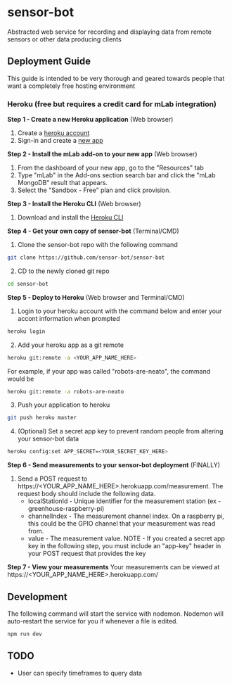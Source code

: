 # sensor-bot
Abstracted web service for recording and displaying data from remote sensors or other data producing clients

## Deployment Guide
This guide is intended to be very thorough and geared towards people that want a completely free hosting environment
### Heroku (free but requires a credit card for mLab integration)
**Step 1 - Create a new Heroku application** (Web browser)
1. Create a [heroku account](https://signup.heroku.com/dc)
2. Sign-in and create a [new app](https://dashboard.heroku.com/new-app)

**Step 2 - Install the mLab add-on to your new app** (Web browser)
1. From the dashboard of your new app, go to the "Resources" tab
2. Type "mLab" in the Add-ons section search bar and click the "mLab MongoDB" result that appears.
3. Select the "Sandbox - Free" plan and click provision.

**Step 3 - Install the Heroku CLI** (Web browser)
1. Download and install the [Heroku CLI](https://devcenter.heroku.com/articles/heroku-cli#download-and-install)

**Step 4 - Get your own copy of sensor-bot** (Terminal/CMD)
1. Clone the sensor-bot repo with the following command
```sh
git clone https://github.com/sensor-bot/sensor-bot
```
2. CD to the newly cloned git repo
```sh
cd sensor-bot
```

**Step 5 - Deploy to Heroku** (Web browser and Terminal/CMD)
1. Login to your heroku account with the command below and enter your accont information when prompted
```sh
heroku login
```
2. Add your heroku app as a git remote
```sh
heroku git:remote -a <YOUR_APP_NAME_HERE>
```
For example, if your app was called "robots-are-neato", the command would be
```sh
heroku git:remote -a robots-are-neato
```
3. Push your application to heroku
```sh
git push heroku master
```
4. (Optional) Set a secret app key to prevent random people from altering your sensor-bot data
```sh
heroku config:set APP_SECRET=<YOUR_SECRET_KEY_HERE>
```

**Step 6 - Send measurements to your sensor-bot deployment** (FINALLY)
1. Send a POST request to https://<YOUR_APP_NAME_HERE>.herokuapp.com/measurement.  The request body should include the following data.
    * localStationId - Unique identifier for the measurement station (ex - greenhouse-raspberry-pi)
    * channelIndex - The measurement channel index.  On a raspberry pi, this could be the GPIO channel that your measurement was read from.
    * value - The measurement value.
NOTE - If you created a secret app key in the following step, you must include an "app-key" header in your POST request that provides the key

**Step 7 - View your measurements**
Your measurements can be viewed at https://<YOUR_APP_NAME_HERE>.herokuapp.com/

## Development
The following command will start the service with nodemon.  Nodemon will auto-restart the service for you if whenever a file is edited.
```sh
npm run dev
```

## TODO
* User can specify timeframes to query data
